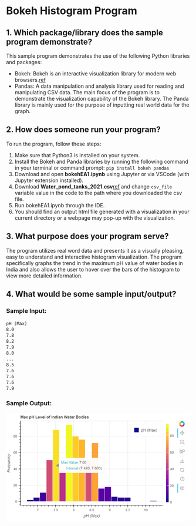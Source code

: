 # Bokeh Histogram Program

## 1. Which package/library does the sample program demonstrate?

This sample program demonstrates the use of the following Python libraries and packages:
- Bokeh: Bokeh is an interactive visualization library for modern web browsers.[ref](https://github.com/bokeh/bokeh)
- Pandas: A data manipulation and analysis library used for reading and manipulating CSV data.
The main focus of the program is to demonstrate the visualization capability of the Bokeh library. The Panda library is mainly used for the purpose of inputting real world data for the graph.

## 2. How does someone run your program?

To run the program, follow these steps:

1. Make sure that Python3 is installed on your system.
2. Install the Bokeh and Panda libraries by running the following command in your terminal or command prompt:
   `pip install bokeh pandas`
3. Download and open **bokehEA1.ipynb** using Jupyter or via VSCode (with Jupyter extension installed).
4. Download **Water_pond_tanks_2021.csv**[ref](https://www.kaggle.com/datasets/balabaskar/water-quality-data-india/) and change `csv_file` variable value in the code to the path where you downloaded the csv file.
5. Run bokehEA1.ipynb through the IDE.
6. You should find an output html file generated with a visualization in your current directory or a webpage may pop-up with the visualization.

## 3. What purpose does your program serve?

The program utilizes real word data and presents it as a visually pleasing, easy to understand and interactive histogram visualization. The program specifically graphs the trend in the maximum pH value of water bodies in India and also allows the user to hover over the bars of the histogram to view more detailed information.

## 4. What would be some sample input/output?

### Sample Input:
```
pH (Max)
8.0
7.8
8.2
7.9
8.0
... 
8.5
7.6
7.6
7.6
7.9
```

### Sample Output:

![Screenshot of the generated histogram based on the sample input with the interactive hover feature](image.png)
